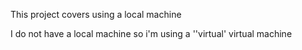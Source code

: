 This project covers using a local machine

I do not have a local machine so i'm using a ''virtual' virtual machine

